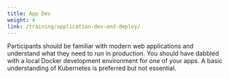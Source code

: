 ```yaml
---
title: App Dev
weight: 4 
link: /training/application-dev-and-deploy/
---
```


Participants should be familiar with modern web applications and understand what they need to run in production. You should have dabbled with a local Docker development environment for one of your apps. A basic understanding of Kubernetes is preferred but not essential.